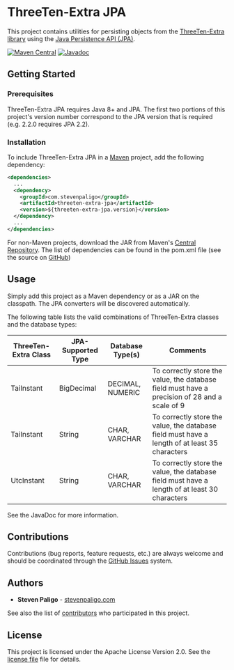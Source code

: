 # ThreeTen-Extra JPA
This project contains utilities for persisting objects from the [ThreeTen-Extra library](https://www.threeten.org/threeten-extra/) using the [Java Persistence API (JPA)](https://en.wikipedia.org/wiki/Java_Persistence_API).

[![Maven Central](https://maven-badges.herokuapp.com/maven-central/com.stevenpaligo/threeten-extra-jpa/badge.svg)](https://maven-badges.herokuapp.com/maven-central/com.stevenpaligo/threeten-extra-jpa)
[![Javadoc](https://javadoc.io/badge/com.stevenpaligo/threeten-extra-jpa.svg)](http://www.javadoc.io/doc/com.stevenpaligo/threeten-extra-jpa)



## Getting Started


### Prerequisites
ThreeTen-Extra JPA requires Java 8+ and JPA. The first two portions of this project's version number correspond to the JPA version that is required (e.g. 2.2.0 requires JPA 2.2).


### Installation
To include ThreeTen-Extra JPA in a [Maven](https://maven.apache.org/) project, add the following dependency:

```xml
<dependencies>
  ...
  <dependency>
    <groupId>com.stevenpaligo</groupId>
    <artifactId>threeten-extra-jpa</artifactId>
    <version>${threeten-extra-jpa.version}</version>
  </dependency>
  ...
</dependencies>
```

For non-Maven projects, download the JAR from Maven's [Central Repository](http://repo1.maven.org/maven2/com/stevenpaligo/threeten-extra-jpa/). The list of dependencies can be found in the pom.xml file (see the source on [GitHub](https://github.com/stevenpaligo/threeten-extra-jpa))



## Usage
Simply add this project as a Maven dependency or as a JAR on the classpath. The JPA converters will be discovered automatically.

The following table lists the valid combinations of ThreeTen-Extra classes and the database types:

| ThreeTen-Extra Class 	| JPA-Supported Type 	| Database Type(s) 	| Comments                                                                                      	|
|----------------------	|--------------------	|------------------	|-----------------------------------------------------------------------------------------------	|
| TaiInstant           	| BigDecimal         	| DECIMAL, NUMERIC 	| To correctly store the value, the database field must have a precision of 28 and a scale of 9 	|
| TaiInstant           	| String             	| CHAR, VARCHAR    	| To correctly store the value, the database field must have a length of at least 35 characters 	|
| UtcInstant           	| String             	| CHAR, VARCHAR    	| To correctly store the value, the database field must have a length of at least 30 characters 	|

See the JavaDoc for more information.



## Contributions

Contributions (bug reports, feature requests, etc.) are always welcome and should be coordinated through the [GitHub Issues](https://github.com/stevenpaligo/threeten-extra-jpa/issues) system.



## Authors

* **Steven Paligo** - [stevenpaligo.com](http://stevenpaligo.com)

See also the list of [contributors](https://github.com/stevenpaligo/threeten-extra-jpa/graphs/contributors) who participated in this project.



## License

This project is licensed under the Apache License Version 2.0. See the [license file](LICENSE) file for details.
